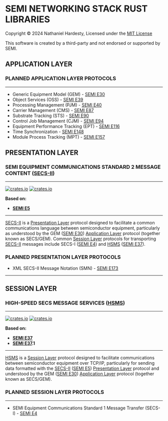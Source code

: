 # SEMI NETWORKING STACK RUST LIBRARIES

Copyright © 2024 Nathaniel Hardesty, Licensed under the [MIT License](./license.md)

This software is created by a third-party and not endorsed or supported by SEMI.

## APPLICATION LAYER

### PLANNED APPLICATION LAYER PROTOCOLS

-------------------------------------------------------------------------------

- Generic Equipment Model (GEM) - [SEMI E30]
- Object Services (OSS) - [SEMI E39]
- Processing Management (PJM) - [SEMI E40]
- Carrier Management (CMS) - [SEMI E87]
- Substrate Tracking (STS) - [SEMI E90]
- Control Job Management (CJM) - [SEMI E94]
- Equipment Performance Tracking (EPT) - [SEMI E116]
- Time Synchronization - [SEMI E148]
- Module Process Tracking (MPT) - [SEMI E157]

## PRESENTATION LAYER

### SEMI EQUIPMENT COMMUNICATIONS STANDARD 2 MESSAGE CONTENT ([SECS-II])

-------------------------------------------------------------------------------

[![crates.io](https://img.shields.io/crates/v/semi_e5.svg)](https://crates.io/crates/semi_e5)
[![crates.io](https://img.shields.io/crates/d/semi_e5.svg)](https://crates.io/crates/semi_e5)

**Based on:**

- **[SEMI E5]**

-------------------------------------------------------------------------------

[SECS-II] is a [Presentation Layer] protocol designed to facilitate a
common communications language between semiconductor equipment,
particularly as understood by the GEM ([SEMI E30]) [Application Layer]
protocol (together known as SECS/GEM). Common [Session Layer] protocols for
transporting [SECS-II] messages include SECS-I ([SEMI E4]) and [HSMS]
([SEMI E37]).

### PLANNED PRESENTATION LAYER PROTOCOLS

- XML SECS-II Message Notation (SMN) - [SEMI E173]

-------------------------------------------------------------------------------

## SESSION LAYER

### HIGH-SPEED SECS MESSAGE SERVICES ([HSMS])

-------------------------------------------------------------------------------

[![crates.io](https://img.shields.io/crates/v/semi_e37.svg)](https://crates.io/crates/semi_e37)
[![crates.io](https://img.shields.io/crates/d/semi_e37.svg)](https://crates.io/crates/semi_e37)

**Based on:**

- **[SEMI E37]**
- **[SEMI E37].1**

-------------------------------------------------------------------------------

[HSMS] is a [Session Layer] protocol designed to facilitate communications
between semiconductor equipment over TCP/IP, particularly for sending data
formatted with the [SECS-II] ([SEMI E5]) [Presentation Layer] protocol and
understood by the GEM ([SEMI E30]) [Application Layer] protocol (together
known as SECS/GEM).

### PLANNED SESSION LAYER PROTOCOLS

-------------------------------------------------------------------------------

- SEMI Equipment Communications Standard 1 Message Transfer (SECS-I) - [SEMI E4]

[SEMI E4]:  https://store-us.semi.org/products/e00400-semi-e4-specification-for-semi-equipment-communications-standard-1-message-transfer-secs-i
[SEMI E5]:  https://store-us.semi.org/products/e00500-semi-e5-specification-for-semi-equipment-communications-standard-2-message-content-secs-ii
[SEMI E30]: https://store-us.semi.org/products/e03000-semi-e30-specification-for-the-generic-model-for-communications-and-control-of-manufacturing-equipment-gem
[SEMI E37]: https://store-us.semi.org/products/e03700-semi-e37-high-speed-secs-message-services-hsms-generic-services
[SEMI E39]: https://store-us.semi.org/products/e03900-semi-e39-specification-for-object-services-concepts-behavior-and-services
[SEMI E40]: https://store-us.semi.org/products/e04000-semi-e40-specification-for-processing-management
[SEMI E87]: https://store-us.semi.org/products/e08700-semi-e87-specification-for-carrier-management-cms
[SEMI E90]: https://store-us.semi.org/products/e09000-semi-e90-specification-for-substrate-tracking
[SEMI E94]: https://store-us.semi.org/products/e09400-semi-e94-specification-for-control-job-management
[SEMI E116]: https://store-us.semi.org/products/e11600-semi-e116-specification-for-equipment-performance-tracking
[SEMI E148]: https://store-us.semi.org/products/e14800-semi-e148-specification-for-time-synchronization-and-definition-of-the-ts-clock-object
[SEMI E157]: https://store-us.semi.org/products/e15700-semi-e157-specification-for-module-process-tracking
[SEMI E173]: https://store-us.semi.org/products/e17300-semi-e173-specification-for-xml-secs-ii-message-notation-smn

[Application Layer]:  https://en.wikipedia.org/wiki/Application_layer
[Presentation Layer]: https://en.wikipedia.org/wiki/Presentation_layer
[Session Layer]:      https://en.wikipedia.org/wiki/Session_layer

[SECS-II]: .\semi_e5\readme.md
[HSMS]:    .\semi_e37\readme.md
